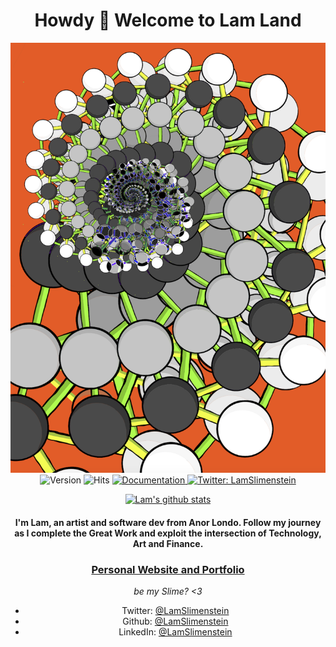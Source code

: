 <h1 align="center"> Howdy 👋 Welcome to Lam Land </h1>
<div align="center">
  <img src="https://raw.githubusercontent.com/LamSlimenstein/Portfolio/main/Work/jesusPiece.png" alt="Cheeks??">
  <img alt="Version" src="https://img.shields.io/badge/version-1.0.0-yellowgreen.svg?cacheSeconds=2592000" />
  <img src="https://hitcounter.pythonanywhere.com/count/tag.svg?url=https%3A%2F%2Fgithub.com%2Flamslimenstein" alt="Hits">
  <a href="https://raw.githubusercontent.com/LamSlimenstein/Portfolio/main/Work/jesusPiece.png" target="_blank">
    <img alt="Documentation" src="https://img.shields.io/badge/documentation-no-yellowgreen.svg" />
  </a>
  <a href="https://twitter.com/lamslimenstein" target="_blank">
    <img alt="Twitter: LamSlimenstein" src="https://raw.githubusercontent.com/LamSlimenstein/Portfolio/main/Work/gen2-01.png/>
  </a>
</div>


> Enter the mind of a Lam, and Enjoy the Trip here at Lam Land!
<p align="center">
 
[![Lam's github stats](https://github-readme-stats.vercel.app/api?username=LamSlimenstein&show_icons=true&theme=yellowgreen)](https://github.com/LamSlimenstein)


#### I'm Lam, an artist and software dev from Anor Londo. Follow my journey as I complete the Great Work and exploit the intersection of Technology, Art and Finance.


### [Personal Website and Portfolio](https://LamSlimenstein.github.io)


*be my Slime? <3*
</p>

* Twitter: [@LamSlimenstein](https://twitter.com/LamSlimenstein)
* Github: [@LamSlimenstein](https://github.com/LamSlimenstein)
* LinkedIn: [@LamSlimenstein](https://linkedin.com/in/LamSlimenstein)

